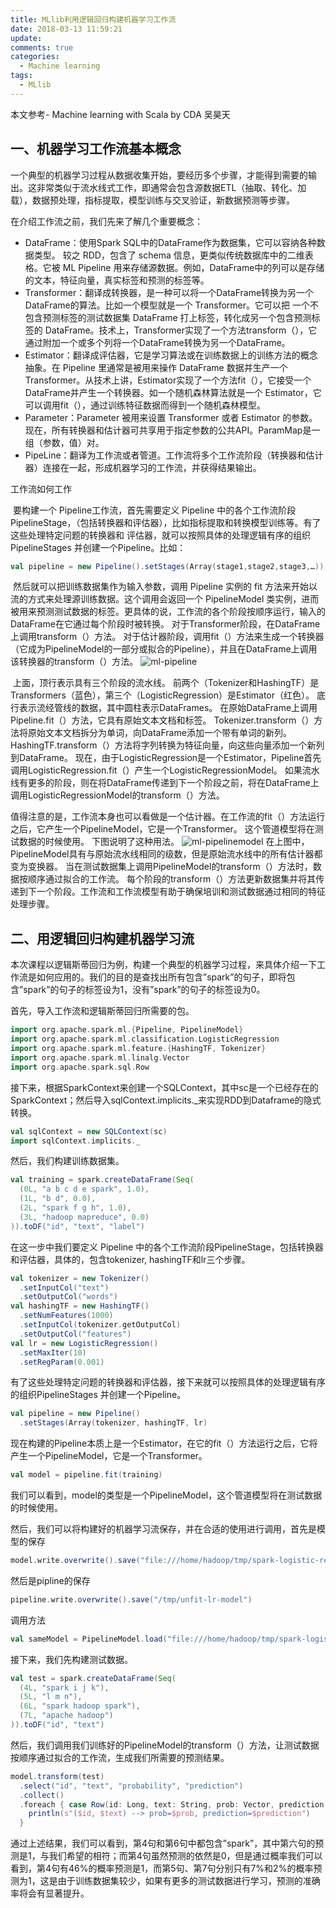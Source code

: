```yaml
---
title: MLlib利用逻辑回归构建机器学习工作流
date: 2018-03-13 11:59:21
update: 
comments: true
categories:
  - Machine learning
tags:
  - MLlib
---
```


<!--more-->

本文参考- Machine learning with Scala by CDA 吴昊天

## 一、机器学习工作流基本概念

​	一个典型的机器学习过程从数据收集开始，要经历多个步骤，才能得到需要的输出。这非常类似于流水线式工作，即通常会包含源数据ETL（抽取、转化、加载），数据预处理，指标提取，模型训练与交叉验证，新数据预测等步骤。

在介绍工作流之前，我们先来了解几个重要概念：

- DataFrame：使用Spark SQL中的DataFrame作为数据集，它可以容纳各种数据类型。 较之 RDD，包含了 schema 信息，更类似传统数据库中的二维表格。它被 ML Pipeline 用来存储源数据。例如，DataFrame中的列可以是存储的文本，特征向量，真实标签和预测的标签等。
- Transformer：翻译成转换器，是一种可以将一个DataFrame转换为另一个DataFrame的算法。比如一个模型就是一个 Transformer。它可以把 一个不包含预测标签的测试数据集 DataFrame 打上标签，转化成另一个包含预测标签的 DataFrame。技术上，Transformer实现了一个方法transform（），它通过附加一个或多个列将一个DataFrame转换为另一个DataFrame。
- Estimator：翻译成评估器，它是学习算法或在训练数据上的训练方法的概念抽象。在 Pipeline 里通常是被用来操作 DataFrame 数据并生产一个 Transformer。从技术上讲，Estimator实现了一个方法fit（），它接受一个DataFrame并产生一个转换器。如一个随机森林算法就是一个 Estimator，它可以调用fit（），通过训练特征数据而得到一个随机森林模型。
- Parameter：Parameter 被用来设置 Transformer 或者 Estimator 的参数。现在，所有转换器和估计器可共享用于指定参数的公共API。ParamMap是一组（参数，值）对。
- PipeLine：翻译为工作流或者管道。工作流将多个工作流阶段（转换器和估计器）连接在一起，形成机器学习的工作流，并获得结果输出。

工作流如何工作

​	要构建一个 Pipeline工作流，首先需要定义 Pipeline 中的各个工作流阶段PipelineStage，（包括转换器和评估器），比如指标提取和转换模型训练等。有了这些处理特定问题的转换器和 评估器，就可以按照具体的处理逻辑有序的组织PipelineStages 并创建一个Pipeline。比如：

```scala
val pipeline = new Pipeline().setStages(Array(stage1,stage2,stage3,…))
```

​	然后就可以把训练数据集作为输入参数，调用 Pipeline 实例的 fit 方法来开始以流的方式来处理源训练数据。这个调用会返回一个 PipelineModel 类实例，进而被用来预测测试数据的标签。更具体的说，工作流的各个阶段按顺序运行，输入的DataFrame在它通过每个阶段时被转换。 对于Transformer阶段，在DataFrame上调用transform（）方法。 对于估计器阶段，调用fit（）方法来生成一个转换器（它成为PipelineModel的一部分或拟合的Pipeline），并且在DataFrame上调用该转换器的transform（）方法。
![ml-pipeline](http://dblab.xmu.edu.cn/blog/wp-content/uploads/2016/12/ml-Pipeline.png)

​	上面，顶行表示具有三个阶段的流水线。 前两个（Tokenizer和HashingTF）是Transformers（蓝色），第三个（LogisticRegression）是Estimator（红色）。 底行表示流经管线的数据，其中圆柱表示DataFrames。 在原始DataFrame上调用Pipeline.fit（）方法，它具有原始文本文档和标签。 Tokenizer.transform（）方法将原始文本文档拆分为单词，向DataFrame添加一个带有单词的新列。 HashingTF.transform（）方法将字列转换为特征向量，向这些向量添加一个新列到DataFrame。 现在，由于LogisticRegression是一个Estimator，Pipeline首先调用LogisticRegression.fit（）产生一个LogisticRegressionModel。 如果流水线有更多的阶段，则在将DataFrame传递到下一个阶段之前，将在DataFrame上调用LogisticRegressionModel的transform（）方法。

​	值得注意的是，工作流本身也可以看做是一个估计器。在工作流的fit（）方法运行之后，它产生一个PipelineModel，它是一个Transformer。 这个管道模型将在测试数据的时候使用。 下图说明了这种用法。
![ml-pipelinemodel](http://dblab.xmu.edu.cn/blog/wp-content/uploads/2016/12/ml-PipelineModel.png)
​	在上图中，PipelineModel具有与原始流水线相同的级数，但是原始流水线中的所有估计器都变为变换器。 当在测试数据集上调用PipelineModel的transform（）方法时，数据按顺序通过拟合的工作流。 每个阶段的transform（）方法更新数据集并将其传递到下一个阶段。工作流和工作流模型有助于确保培训和测试数据通过相同的特征处理步骤。

## 二、用逻辑回归构建机器学习流

​	本次课程以逻辑斯蒂回归为例，构建一个典型的机器学习过程，来具体介绍一下工作流是如何应用的。我们的目的是查找出所有包含”spark”的句子，即将包含”spark”的句子的标签设为1，没有”spark”的句子的标签设为0。

首先，导入工作流和逻辑斯蒂回归所需要的包。

```scala
import org.apache.spark.ml.{Pipeline, PipelineModel}
import org.apache.spark.ml.classification.LogisticRegression
import org.apache.spark.ml.feature.{HashingTF, Tokenizer}
import org.apache.spark.ml.linalg.Vector
import org.apache.spark.sql.Row
```

接下来，根据SparkContext来创建一个SQLContext，其中sc是一个已经存在的SparkContext；然后导入sqlContext.implicits._来实现RDD到Dataframe的隐式转换。

```scala
val sqlContext = new SQLContext(sc)
import sqlContext.implicits._
```

然后，我们构建训练数据集。

```scala
val training = spark.createDataFrame(Seq(
  (0L, "a b c d e spark", 1.0),
  (1L, "b d", 0.0),
  (2L, "spark f g h", 1.0),
  (3L, "hadoop mapreduce", 0.0)
)).toDF("id", "text", "label")
```

在这一步中我们要定义 Pipeline 中的各个工作流阶段PipelineStage，包括转换器和评估器，具体的，包含tokenizer, hashingTF和lr三个步骤。

```scala
val tokenizer = new Tokenizer()
  .setInputCol("text")
  .setOutputCol("words")
val hashingTF = new HashingTF()
  .setNumFeatures(1000)
  .setInputCol(tokenizer.getOutputCol)
  .setOutputCol("features")
val lr = new LogisticRegression()
  .setMaxIter(10)
  .setRegParam(0.001)
```

有了这些处理特定问题的转换器和评估器，接下来就可以按照具体的处理逻辑有序的组织PipelineStages 并创建一个Pipeline。

```scala
val pipeline = new Pipeline()
  .setStages(Array(tokenizer, hashingTF, lr)
```

现在构建的Pipeline本质上是一个Estimator，在它的fit（）方法运行之后，它将产生一个PipelineModel，它是一个Transformer。

```scala
val model = pipeline.fit(training)
```

我们可以看到，model的类型是一个PipelineModel，这个管道模型将在测试数据的时候使用。

然后，我们可以将构建好的机器学习流保存，并在合适的使用进行调用，首先是模型的保存

```scala
model.write.overwrite().save("file:///home/hadoop/tmp/spark-logistic-regression-model")
```

然后是pipline的保存

```scala
pipeline.write.overwrite().save("/tmp/unfit-lr-model")
```

调用方法

```scala
val sameModel = PipelineModel.load("file:///home/hadoop/tmp/spark-logistic-regression-model")
```

接下来，我们先构建测试数据。

```scala
val test = spark.createDataFrame(Seq(
  (4L, "spark i j k"),
  (5L, "l m n"),
  (6L, "spark hadoop spark"),
  (7L, "apache hadoop")
)).toDF("id", "text")
```

然后，我们调用我们训练好的PipelineModel的transform（）方法，让测试数据按顺序通过拟合的工作流，生成我们所需要的预测结果。

```scala
model.transform(test)
  .select("id", "text", "probability", "prediction")
  .collect()
  .foreach { case Row(id: Long, text: String, prob: Vector, prediction: Double) =>
    println(s"($id, $text) --> prob=$prob, prediction=$prediction")
  }
```

通过上述结果，我们可以看到，第4句和第6句中都包含”spark”，其中第六句的预测是1，与我们希望的相符；而第4句虽然预测的依然是0，但是通过概率我们可以看到，第4句有46%的概率预测是1，而第5句、第7句分别只有7%和2%的概率预测为1，这是由于训练数据集较少，如果有更多的测试数据进行学习，预测的准确率将会有显著提升。